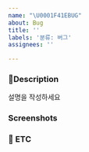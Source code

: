 ```yaml
---
name: "\U0001F41EBUG"
about: Bug
title: ''
labels: '분류: 버그'
assignees: ''

---
```


### 📝Description
설명을 작성하세요

### Screenshots


### 💽 ETC

